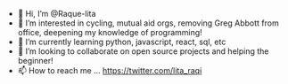 - 👋 Hi, I’m @Raque-lita
- 👀 I’m interested in cycling, mutual aid orgs, removing Greg Abbott from office, deepening my knowledge of programming!
- 🌱 I’m currently learning python, javascript, react, sql, etc
- 💞️ I’m looking to collaborate on open source projects and helping the beginner!
- 📫 How to reach me ... https://twitter.com/lita_raqi

<!---
Raque-lita/Raque-lita is a ✨ special ✨ repository because its `README.md` (this file) appears on your GitHub profile.
You can click the Preview link to take a look at your changes.
--->
